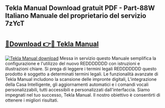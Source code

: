 ## Tekla Manual Download gratuit PDF - Part-88W Italiano Manuale del proprietario del servizio 7zYcT

# <h2><a href="http://dfgnx6.blite.top/?on=Tekla+Manual">🔗Download 👉🔴 Tekla Manual</a></h2>

[![Tekla Manual download](https://i.imgur.com/lujVjoI.png)](http://dfgnx6.blite.top/?on=Tekla+Manual)
Messa in servizio questo Manuale semplifica la configurazione e l'utilizzo del nuovo REDDDDDDD con istruzioni e illustrazioni chiare. Si prega di leggere i termini legali REDDDDDDD questo prodotto è soggetto a determinati termini legali. Le funzionalità avanzate di Tekla Manual includono la scansione delle impronte digitali, L'integrazione della Casa Intelligente, gli aggiornamenti automatici e i comandi vocali personalizzabili, tutti accessibili e personalizzati dall'interfaccia. Siamo impegnati nel tuo successo, Tekla Manual. Il nostro obiettivo è consentirti di ottenere i migliori risultati.
